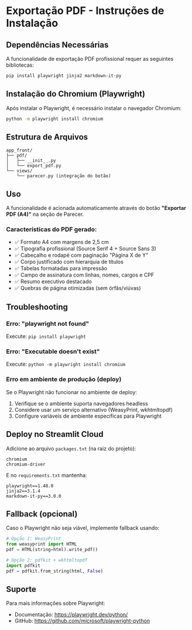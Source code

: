 # Exportação PDF - Instruções de Instalação

## Dependências Necessárias

A funcionalidade de exportação PDF profissional requer as seguintes bibliotecas:

```bash
pip install playwright jinja2 markdown-it-py
```

## Instalação do Chromium (Playwright)

Após instalar o Playwright, é necessário instalar o navegador Chromium:

```bash
python -m playwright install chromium
```

## Estrutura de Arquivos

```
app_front/
├── pdf/
│   ├── __init__.py
│   └── export_pdf.py
└── views/
    └── parecer.py (integração do botão)
```

## Uso

A funcionalidade é acionada automaticamente através do botão **"Exportar PDF (A4)"** na seção de Parecer.

### Características do PDF gerado:

- ✅ Formato A4 com margens de 2,5 cm
- ✅ Tipografia profissional (Source Serif 4 + Source Sans 3)
- ✅ Cabeçalho e rodapé com paginação "Página X de Y"
- ✅ Corpo justificado com hierarquia de títulos
- ✅ Tabelas formatadas para impressão
- ✅ Campo de assinatura com linhas, nomes, cargos e CPF
- ✅ Resumo executivo destacado
- ✅ Quebras de página otimizadas (sem órfãs/viúvas)

## Troubleshooting

### Erro: "playwright not found"
Execute: `pip install playwright`

### Erro: "Executable doesn't exist"
Execute: `python -m playwright install chromium`

### Erro em ambiente de produção (deploy)
Se o Playwright não funcionar no ambiente de deploy:
1. Verifique se o ambiente suporta navegadores headless
2. Considere usar um serviço alternativo (WeasyPrint, wkhtmltopdf)
3. Configure variáveis de ambiente específicas para Playwright

## Deploy no Streamlit Cloud

Adicione ao arquivo `packages.txt` (na raiz do projeto):

```
chromium
chromium-driver
```

E no `requirements.txt` mantenha:

```
playwright==1.48.0
jinja2==3.1.4
markdown-it-py==3.0.0
```

## Fallback (opcional)

Caso o Playwright não seja viável, implemente fallback usando:

```python
# Opção 1: WeasyPrint
from weasyprint import HTML
pdf = HTML(string=html).write_pdf()

# Opção 2: pdfkit + wkhtmltopdf
import pdfkit
pdf = pdfkit.from_string(html, False)
```

## Suporte

Para mais informações sobre Playwright:
- Documentação: https://playwright.dev/python/
- GitHub: https://github.com/microsoft/playwright-python

